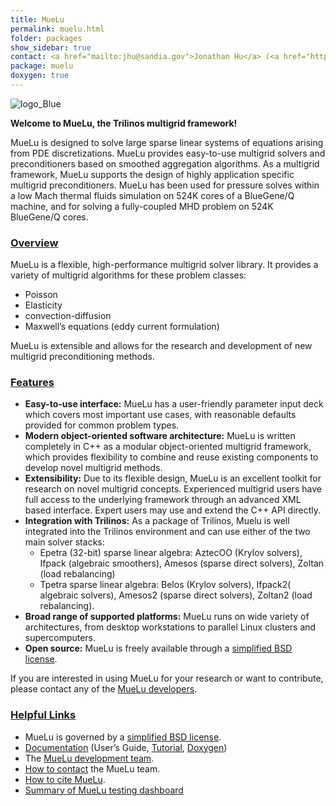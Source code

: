 ```yaml
---
title: MueLu
permalink: muelu.html
folder: packages
show_sidebar: true
contact: <a href="mailto:jhu@sandia.gov">Jonathan Hu</a> (<a href="https://github.com/jhux2">@jhux2</a>), <a href="https://github.com/orgs/trilinos/teams/muelu">@muelu</a>
package: muelu
doxygen: true
---
```


![logo_Blue](images/logo_Blue1.png)

**Welcome to MueLu, the Trilinos multigrid framework!**

MueLu is designed to solve large sparse linear systems of equations arising from PDE discretizations. MueLu provides easy-to-use multigrid solvers and preconditioners based on smoothed aggregation algorithms. As a multigrid framework, MueLu supports the design of highly application specific multigrid preconditioners. MueLu has been used for pressure solves within a low Mach thermal fluids simulation on 524K cores of a BlueGene/Q machine, and for solving a fully-coupled MHD problem on 524K BlueGene/Q cores.

### <span style="text-decoration: underline;">Overview</span>

MueLu is a flexible, high-performance multigrid solver library. It provides a variety of multigrid algorithms for these problem classes:

*   Poisson
*   Elasticity
*   convection-diffusion
*   Maxwell’s equations (eddy current formulation)

MueLu is extensible and allows for the research and development of new multigrid preconditioning methods.

### <span style="text-decoration: underline;">Features</span>

*   **Easy-to-use interface:** MueLu has a user-friendly parameter input deck which covers most important use cases, with reasonable defaults provided for common problem types.
*   **Modern object-oriented software architecture:** MueLu is written completely in C++ as a modular object-oriented multigrid framework, which provides flexibility to combine and reuse existing components to develop novel multigrid methods.
*   **Extensibility:** Due to its flexible design, MueLu is an excellent toolkit for research on novel multigrid concepts. Experienced multigrid users have full access to the underlying framework through an advanced XML based interface. Expert users may use and extend the C++ API directly.
*   **Integration with Trilinos:** As a package of Trilinos, Muelu is well integrated into the Trilinos environment and can use either of the two main solver stacks:
    *   Epetra (32-bit) sparse linear algebra: AztecOO (Krylov solvers), Ifpack (algebraic smoothers), Amesos (sparse direct solvers), Zoltan (load rebalancing)
    *   Tpetra sparse linear algebra: Belos (Krylov solvers), Ifpack2( algebraic solvers), Amesos2 (sparse direct solvers), Zoltan2 (load rebalancing).
*   **Broad range of supported platforms:** MueLu runs on wide variety of architectures, from desktop workstations to parallel Linux clusters and supercomputers.
*   **Open source:** MueLu is freely available through a [simplified BSD license](docs/dev//muelu/index.html#muelu_copyright).

If you are interested in using MueLu for your research or want to contribute, please contact any of the [MueLu developers](muelu_team.html "MueLu Team").

### <span style="text-decoration: underline;">Helpful Links</span>

*   MueLu is governed by a [simplified BSD license](docs/dev//muelu/index.html#muelu_copyright).
*   [Documentation](muelu_documentation.html "Documentation") (User’s Guide, [Tutorial](muelu_tutorial.html), [Doxygen](docs/dev//muelu/index.html "MueLu Doxygen"))
*   The [MueLu development team](muelu_team.html "MueLu Team").
*   [How to contact](muelu_contact.html "MueLu Documentation") the MueLu team.
*   [How to cite MueLu](muelu_citation.html "MueLu citation").
*   [Summary of MueLu testing dashboard](http://testing.sandia.gov/cdash/index.php?project=Trilinos&subproject=MueLu)
